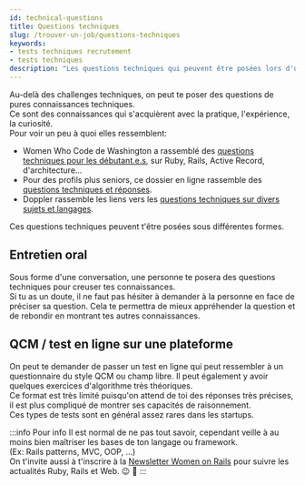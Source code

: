 ```yaml
---
id: technical-questions
title: Questions techniques
slug: /trouver-un-job/questions-techniques
keywords:
- tests techniques recrutement
- tests techniques
description: "Les questions techniques qui peuvent être posées lors d'un entretien pour un poste en développement web Ruby on Rails."
---
```


Au-delà des challenges techniques, on peut te poser des questions de pures connaissances techniques.<br/>
Ce sont des connaissances qui s'acquièrent avec la pratique, l'expérience, la curiosité.<br/>
Pour voir un peu à quoi elles ressemblent:
- Women Who Code de Washington a rassemblé des [questions techniques pour les débutant.e.s](https://docs.google.com/document/d/1YsPglIldE6dDSLQHwu1DURZsdwMuHfVQXzle5SOBzLI/edit), sur Ruby, Rails, Active Record, d'architecture...
- Pour des profils plus seniors, ce dossier en ligne rassemble des [questions techniques et réponses](https://github.com/indy256/Full-stack-Developer-Interview-Questions-and-Answers).
- Doppler rassemble les liens vers les [questions techniques sur divers sujets et langages](https://github.com/DopplerHQ/awesome-interview-questions).

Ces questions techniques peuvent t'être posées sous différentes formes.

## Entretien oral
Sous forme d'une conversation, une personne te posera des questions techniques pour creuser tes connaissances.<br/>
Si tu as un doute, il ne faut pas hésiter à demander à la personne en face de préciser sa question. Cela te permettra de mieux appréhender la question et de rebondir en montrant tes autres connaissances.
## QCM / test en ligne sur une plateforme 
On peut te demander de passer un test en ligne qui peut ressembler à un questionnaire du style QCM ou champ libre. Il peut également y avoir quelques exercices d'algorithme très théoriques.<br/>
Ce format est très limité puisqu'on attend de toi des réponses très précises, il est plus compliqué de montrer ses capacités de raisonnement.<br/>
Ces types de tests sont en général assez rares dans les startups.


:::info Pour info
Il est normal de ne pas tout savoir, cependant veille à au moins bien maîtriser les bases de ton langage ou framework.<br/> 
(Ex: Rails patterns, MVC, OOP, ...)<br/>
On t'invite aussi à t'inscrire à la [Newsletter Women on Rails](https://womenonrails.substack.com/) pour suivre les actualités Ruby, Rails et Web. :wink: :love_letter:
:::